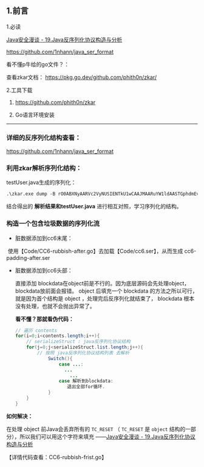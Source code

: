## 1.前言

1.必读

[Java安全漫谈 - 19.Java反序列化协议构造与分析](https://t.zsxq.com/ZfiEeEY)

https://github.com/1nhann/java_ser_format

看不懂p牛给的go文件？：

查看zkar文档： https://pkg.go.dev/github.com/phith0n/zkar/



2.工具下载

1. https://github.com/phith0n/zkar

2. Go语言环境安装

---

### 详细的反序列化结构查看：

https://github.com/1nhann/java_ser_format

### 利用zkar解析序列化结构：

testUser.java生成的序列化：

```md
.\zkar.exe dump -B rO0ABXNyAARVc2VyNUSIENTkU1wCAAJMAARuYW1ldAASTGphdmEvbGFuZy9TdHJpbmc7TAAGcGFyZW50dAAGTFVzZXI7eHB0AANCb2JzcQB+AAB0AAVKb3N1YXA=
```

结合得出的 **解析结果和testUser.java** 进行相互对照，学习序列化的结构。



### 构造一个包含垃圾数据的序列化流

- 脏数据添加到cc6末尾：

​	使用【Code/CC6-rubbish-after.go】去加载【Code/cc6.ser】，从而生成 cc6-padding-after.ser 

- 脏数据添加到cc6头部：

  直接添加 blockdata在object前是不行的。因为底层源码会先处理object，blockdata放前面会报错。 object 后填充一个 blockdata 的方法之所以可行，就是因为首个结构是 object ，处理完后反序列化就结束了， blockdata 根本没有处理，也就不会抛出异常了。

  **看不懂？那就看伪代码：**

  ```java
  // 遍历 contents
  for(i=0;i<contents.length;i++){
      // serializeStruct : java反序列化协议结构
      for(j=0;j<serializeStruct.list.length;j++){
          // 按照 java反序列化协议结构列表 去解析
              Switch(){
                  case ...:    
                  	...
                      ...    
                  case 解析到blockdata:          
                     退出全部for循环.
              }
      }
  }
  ```

**如何解决：**

在处理 object 前Java会丢弃所有的 `TC_RESET` （ `TC_RESET` 是 `object` 结构的一部分），所以我们可以用这个字符来填充																						——[Java安全漫谈 - 19.Java反序列化协议构造与分析](https://t.zsxq.com/ZfiEeEY)

【详情代码查看：CC6-rubbish-frist.go】
